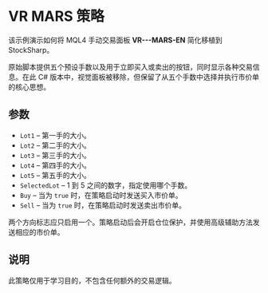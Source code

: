 # VR MARS 策略

该示例演示如何将 MQL4 手动交易面板 **VR---MARS-EN** 简化移植到 StockSharp。

原始脚本提供五个预设手数以及用于立即买入或卖出的按钮，同时显示各种交易信息。在此 C# 版本中，视觉面板被移除，但保留了从五个手数中选择并执行市价单的核心思想。

## 参数

- `Lot1` – 第一手的大小。
- `Lot2` – 第二手的大小。
- `Lot3` – 第三手的大小。
- `Lot4` – 第四手的大小。
- `Lot5` – 第五手的大小。
- `SelectedLot` – 1 到 5 之间的数字，指定使用哪个手数。
- `Buy` – 当为 `true` 时，在策略启动时发送买入市价单。
- `Sell` – 当为 `true` 时，在策略启动时发送卖出市价单。

两个方向标志应只启用一个。策略启动后会开启仓位保护，并使用高级辅助方法发送相应的市价单。

## 说明

此策略仅用于学习目的，不包含任何额外的交易逻辑。

